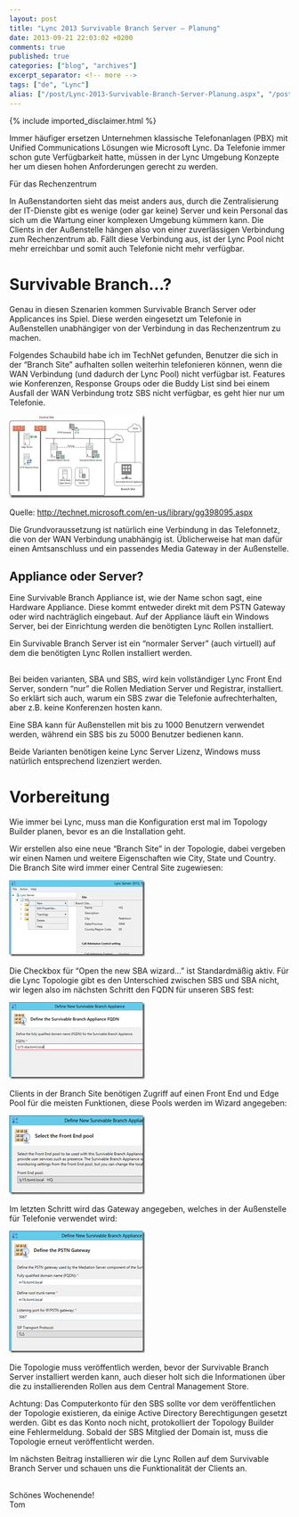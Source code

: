 ```yaml
---
layout: post
title: "Lync 2013 Survivable Branch Server – Planung"
date: 2013-09-21 22:03:02 +0200
comments: true
published: true
categories: ["blog", "archives"]
excerpt_separator: <!-- more -->
tags: ["de", "Lync"]
alias: ["/post/Lync-2013-Survivable-Branch-Server-Planung.aspx", "/post/lync-2013-survivable-branch-server-planung.aspx"]
---
```

<!-- more -->
{% include imported_disclaimer.html %}
<p></p>  <p></p>  <p>Immer häufiger ersetzen Unternehmen klassische Telefonanlagen (PBX) mit Unified Communications Lösungen wie Microsoft Lync. Da Telefonie immer schon gute Verfügbarkeit hatte, müssen in der Lync Umgebung Konzepte her um diesen hohen Anforderungen gerecht zu werden.</p>  <p>Für das Rechenzentrum </p>  <p>In Außenstandorten sieht das meist anders aus, durch die Zentralisierung der IT-Dienste gibt es wenige (oder gar keine) Server und kein Personal das sich um die Wartung einer komplexen Umgebung kümmern kann. Die Clients in der Außenstelle hängen also von einer zuverlässigen Verbindung zum Rechenzentrum ab. Fällt diese Verbindung aus, ist der Lync Pool nicht mehr erreichbar und somit auch Telefonie nicht mehr verfügbar.</p>  <h1>Survivable Branch…?</h1>  <p>Genau in diesen Szenarien kommen Survivable Branch Server oder Applicances ins Spiel. Diese werden eingesetzt um Telefonie in Außenstellen unabhängiger von der Verbindung in das Rechenzentrum zu machen.</p>  <p>Folgendes Schaubild habe ich im TechNet gefunden, Benutzer die sich in der “Branch Site” aufhalten sollen weiterhin telefonieren können, wenn die WAN Verbindung (und dadurch der Lync Pool) nicht verfügbar ist. Features wie Konferenzen, Response Groups oder die Buddy List sind bei einem Ausfall der WAN Verbindung trotz SBS nicht verfügbar, es geht hier nur um Telefonie.</p>  <p><a href="/assets/clip_image001.jpg"><img title="clip_image001" style="border-left-width: 0px; border-right-width: 0px; border-bottom-width: 0px; display: inline; border-top-width: 0px" border="0" alt="clip_image001" src="/assets/clip_image001_thumb.jpg" width="244" height="149" /></a></p>  <p>Quelle: <a title="http://technet.microsoft.com/en-us/library/gg398095.aspx" href="http://technet.microsoft.com/en-us/library/gg398095.aspx">http://technet.microsoft.com/en-us/library/gg398095.aspx</a></p>  <p>Die Grundvoraussetzung ist natürlich eine Verbindung in das Telefonnetz, die von der WAN Verbindung unabhängig ist. Üblicherweise hat man dafür einen Amtsanschluss und ein passendes Media Gateway in der Außenstelle. </p>  <h2>Appliance oder Server?</h2>  <p>Eine Survivable Branch Appliance ist, wie der Name schon sagt, eine Hardware Appliance. Diese kommt entweder direkt mit dem PSTN Gateway oder wird nachträglich eingebaut. Auf der Appliance läuft ein Windows Server, bei der Einrichtung werden die benötigten Lync Rollen installiert.</p>  <p>Ein Survivable Branch Server ist ein “normaler Server” (auch virtuell) auf dem die benötigten Lync Rollen installiert werden.</p>  <h2></h2>  <p>Bei beiden varianten, SBA und SBS, wird kein vollständiger Lync Front End Server, sondern “nur” die Rollen Mediation Server und Registrar, installiert. So erklärt sich auch, warum ein SBS zwar die Telefonie aufrechterhalten, aber z.B. keine Konferenzen hosten kann.</p>  <p>Eine SBA kann für Außenstellen mit bis zu 1000 Benutzern verwendet werden, während ein SBS bis zu 5000 Benutzer bedienen kann.</p>  <p>Beide Varianten benötigen keine Lync Server Lizenz, Windows muss natürlich entsprechend lizenziert werden.</p>  <h1>Vorbereitung</h1>  <p>Wie immer bei Lync, muss man die Konfiguration erst mal im Topology Builder planen, bevor es an die Installation geht.</p>  <p>Wir erstellen also eine neue “Branch Site” in der Topologie, dabei vergeben wir einen Namen und weitere Eigenschaften wie City, State und Country. Die Branch Site wird immer einer Central Site zugewiesen:</p>  <p><a href="/assets/image_569.png"><img title="image" style="border-left-width: 0px; border-right-width: 0px; border-bottom-width: 0px; display: inline; border-top-width: 0px" border="0" alt="image" src="/assets/image_thumb_567.png" width="244" height="137" /></a></p>  <p>Die Checkbox für “Open the new SBA wizard…” ist Standardmäßig aktiv. Für die Lync Topologie gibt es den Unterschied zwischen SBS und SBA nicht, wir legen also im nächsten Schritt den FQDN für unseren SBS fest:</p>  <p><a href="/assets/image_570.png"><img title="image" style="border-left-width: 0px; border-right-width: 0px; border-bottom-width: 0px; display: inline; border-top-width: 0px" border="0" alt="image" src="/assets/image_thumb_568.png" width="244" height="138" /></a> </p>  <p>Clients in der Branch Site benötigen Zugriff auf einen Front End und Edge Pool für die meisten Funktionen, diese Pools werden im Wizard angegeben:</p>  <p><a href="/assets/image_571.png"><img title="image" style="border-left-width: 0px; border-right-width: 0px; border-bottom-width: 0px; display: inline; border-top-width: 0px" border="0" alt="image" src="/assets/image_thumb_569.png" width="244" height="142" /></a> </p>  <p>Im letzten Schritt wird das Gateway angegeben, welches in der Außenstelle für Telefonie verwendet wird:</p>  <p><a href="/assets/image_572.png"><img title="image" style="border-left-width: 0px; border-right-width: 0px; border-bottom-width: 0px; display: inline; border-top-width: 0px" border="0" alt="image" src="/assets/image_thumb_570.png" width="244" height="219" /></a>&#160;</p>  <p>Die Topologie muss veröffentlich werden, bevor der Survivable Branch Server installiert werden kann, auch dieser holt sich die Informationen über die zu installierenden Rollen aus dem Central Management Store. </p>  <p>Achtung: Das Computerkonto für den SBS sollte vor dem veröffentlichen der Topologie existieren, da einige Active Directory Berechtigungen gesetzt werden. Gibt es das Konto noch nicht, protokolliert der Topology Builder eine Fehlermeldung. Sobald der SBS Mitglied der Domain ist, muss die Topologie erneut veröffentlicht werden.</p>  <p>Im nächsten Beitrag installieren wir die Lync Rollen auf dem Survivable Branch Server und schauen uns die Funktionalität der Clients an.</p>  <p>   <br />Schönes Wochenende!    <br />Tom</p>
